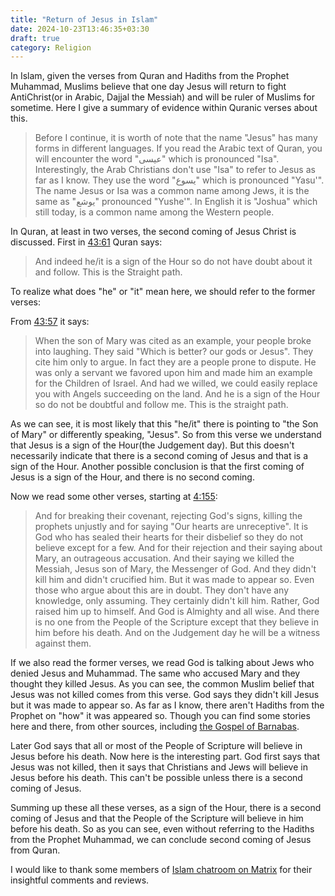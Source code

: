 ```yaml
---
title: "Return of Jesus in Islam"
date: 2024-10-23T13:46:35+03:30
draft: true
category: Religion
---
```


In Islam, given the verses from Quran and Hadiths from the Prophet Muhammad, Muslims believe that one day Jesus will return to fight AntiChrist(or in Arabic, Dajjal the Messiah) and will be ruler of Muslims for sometime. Here I give a summary of evidence within Quranic verses about this.

> Before I continue, it is worth of note that the name "Jesus" has many forms in different languages. If you read the Arabic text of Quran, you will encounter the word "عیسی" which is pronounced "Isa". Interestingly, the Arab Christians don't use "Isa" to refer to Jesus as far as I know. They use the word "یسوع" which is pronounced "Yasu'". The name Jesus or Isa was a common name among Jews, it is the same as "یوشع" pronounced "Yushe'". In English it is "Joshua" which still today, is a common name among the Western people.

In Quran, at least in two verses, the second coming of Jesus Christ is discussed. First in [43:61](https://quran.com/43/61) Quran says:

> And indeed he/it is a sign of the Hour so do not have doubt about it and follow. This is the Straight path.

To realize what does "he" or "it" mean here, we should refer to the former verses:

From [43:57](https://quran.com/43/61) it says:

> When the son of Mary was cited as an example, your people broke into laughing. They said "Which is better? our gods or Jesus". They cite him only to argue. In fact they are a people prone to dispute. He was only a servant we favored upon him and made him an example for the Children of Israel. And had we willed, we could easily replace you with Angels succeeding on the land. And he is a sign of the Hour so do not be doubtful and follow me. This is the straight path.

As we can see, it is most likely that this "he/it" there is pointing to "the Son of Mary" or differently speaking, "Jesus". So from this verse we understand that Jesus is a sign of the Hour(the Judgement day). But this doesn't necessarily indicate that there is a second coming of Jesus and that is a sign of the Hour. Another possible conclusion is that the first coming of Jesus is a sign of the Hour, and there is no second coming.

Now we read some other verses, starting at [4:155](https://quran.com/4?startingVerse=155):

> And for breaking their covenant, rejecting God's signs, killing the prophets unjustly and for saying "Our hearts are unreceptive". It is God who has sealed their hearts for their disbelief so they do not believe except for a few. And for their rejection and their saying about Mary, an outrageous accusation. And their saying we killed the Messiah, Jesus son of Mary, the Messenger of God. And they didn't kill him and didn't crucified him. But it was made to appear so. Even those who argue about this are in doubt. They don't have any knowledge, only assuming. They certainly didn't kill him. Rather, God raised him up to himself. And God is Almighty and all wise. And there is no one from the People of the Scripture except that they believe in him before his death. And on the Judgement day he will be a witness against them.

If we also read the former verses, we read God is talking about Jews who denied Jesus and Muhammad. The same who accused Mary and they thought they killed Jesus. As you can see, the common Muslim belief that Jesus was not killed comes from this verse. God says they didn't kill Jesus but it was made to appear so. As far as I know, there aren't Hadiths from the Prophet on "how" it was appeared so. Though you can find some stories here and there, from other sources, including [the Gospel of Barnabas](https://en.wikipedia.org/wiki/Gospel_of_Barnabas).

Later God says that all or most of the People of Scripture will believe in Jesus before his death. Now here is the interesting part. God first says that Jesus was not killed, then it says that Christians and Jews will believe in Jesus before his death. This can't be possible unless there is a second coming of Jesus.

Summing up these all these verses, as a sign of the Hour, there is a second coming of Jesus and that the People of the Scripture will believe in him before his death. So as you can see, even without referring to the Hadiths from the Prophet Muhammad, we can conclude second coming of Jesus from Quran.

I would like to thank some members of [Islam chatroom on Matrix](https://matrix.to/#/#islam:matrix.org) for their insightful comments and reviews.

